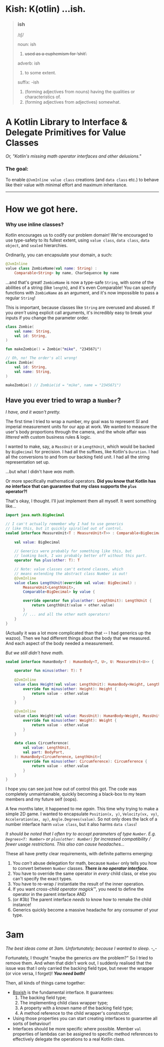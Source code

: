 # Kish: K(otlin) ...ish.

> ### ish
> /ɪʃ/
>
> noun: ish
> 1. ~~used as a euphemism for ‘shit’.~~
>
> adverb: ish
> 1. to some extent.
>
> suffix: -ish
> 1. (forming adjectives from nouns) having the qualities or characteristics of.
> 2. (forming adjectives from adjectives) somewhat.

# A Kotlin Library to Interface & Delegate Primitives for Value Classes

*Or, "Kotlin's missing math operator interfaces and other delusions."*

### The goal:

To enable `@JvmInline value class` creations (and `data class` etc.) to behave like their value with minimal effort and maximum inheritance.

---

# How we got here.
### Why use inline classes?

Kotlin encourages us to codify our problem domain! We're encouraged to use type-safety to its fullest extent, using
`value class`, `data class`, `data object`, and `sealed` hierarchies.

Ordinarily, you can encapsulate your domain, a such:

```kotlin
@JvmInline
value class ZombieName(val name: String) :
    Comparable<String> by name, CharSequence by name
```

...and that's great! `ZombieName` is now a type-safe `String`, with some of the abilities of a string (like `length`),
and it's even Comparable! You can specify functions with `ZombieName` as an argument, and it's now impossible to pass a
regular `String`!

This is important, because classes like `String` are overused and abused. If you *aren't* using explicit call arguments,
it's incredibly easy to break your inputs if you change the parameter order.

```kotlin
class Zombie(
    val name: String,
    val id: String,
)

fun makeZombie() = Zombie("mike", "234567i")

// Oh, no! The order's all wrong!
class Zombie(
    val id: String,
    val name: String,
)

makeZombie() // Zombie(id = "mike", name = "234567i")
```

## Have you ever tried to wrap a `Number`?

*I have, and it wasn't pretty.*

The first time I tried to wrap a number, my goal was to represent SI and imperial measurement units for our app at work.
We wanted to measure the user's body proportions through the camera, and the whole affair was *littered* with custom
business rules & logic.

I wanted to make, say, a `MassUnit` or a `LengthUnit`, which would be backed by `BigDecimal` for precision. I had all
the suffixes, like Kotlin's `Duration`. I had all the conversions to and from our backing field unit. I had all the
string representation set up.

...but what I didn't have *was math*.

Or more specifically mathematical operators. **Did you know that Kotlin has *no* interface that can guarantee that my
class supports the `plus` operator?!**

That's okay, I thought. I'll just implement them all myself. It went something like...

```kotlin
import java.math.BigDecimal

// I can't actually remember why I had to use generics 
// like this, but it quickly spiralled out of control.
sealed interface MeasureUnit<T : MeasureUnit<T>> : Comparable<BigDecimal> {
    
    val value: BigDecimal
    
    // Generics were probably for something like this, but 
    // looking back, I was probably better off without this part.
    operator fun plus(other: T): T

    // Note: value classes can't extend classes, which 
    // means extending the abstract class Number is out!
    @JvmInline
    value class LengthUnit(override val value: BigDecimal) :
        MeasureUnit<LengthUnit>,
        Comparable<BigDecimal> by value {

        override operator fun plus(other: LengthUnit): LengthUnit {
            return LengthUnit(value + other.value)
        }
        // ... and all the other math operators!
    }
}
```

(Actually it was a lot more complicated than that -- I had generics up the wazoo).
Then we had different things about the body that we measured. And each aspect of the body needed a measurement.

*But we still didn't have math.*
```kotlin
sealed interface HumanBody<T : HumanBody<T, U>, U: MeasureUnit<U>> {
    
    operator fun minus(other: T): T
    
    @JvmInline 
    value class Height(val value: LengthUnit): HumanBody<Height, LengthUnit> {
        override fun minus(other: Height): Height {
            return value - other.value
        }
    }

    @JvmInline
    value class Weight(val value: MassUnit): HumanBody<Weight, MassUnit>{
        override fun minus(other: Weight): Weight {
            return value - other.value
        }
    }
    
    data class Circumference(
        val value: LengthUnit, 
        val part: BodyPart,
    ): HumanBody<Circumference, LengthUnit>{
        override fun minus(other: Circumference): Circumference {
            return value - other.value
        }
    }
}
```

I hope you can see just how out of control this got. The code was completely unmaintainable, quickly becoming a black-box to my team members and my future self (oops).

A few months later, it happened to me *again*. This time why trying to make a simple 2D game. 
I wanted to encapsulate `Position(x, y)`, `Velocity(vx, vy)`, `Acceleration(ax, ay)`, `Angle.Degrees(value)`.
So not only does the lack of a number interface harm `value class`, but it also harms `data class`!

*It should be noted that I often try to accept parameters of type `Number`. E.g. `Degrees<T: Number>` or `plus(other: Number)` for increased compatibility / fewer usage restrictions. This also can cause headaches...*

These all have pretty clear requirements, with definite patterns emerging:
1. You *can't* abuse delegation for math, because `Number` only tells you how to convert between `Number` classes. ***There is no operator interface.***
2. You have to override the same operator in *every* child class, or else you can't specify the exact types.
3. You have to re-wrap / instantiate the result of the inner operation.
4. If you want *cross-child operator magick*™, you need to define the operator in the parent interface AND
5. (or #3b) The parent interface *needs* to know how to remake the child instance!
6. Generics quickly become a massive headache for any consumer of your type.

# 3am
*The best ideas come at 3am. Unfortunately; because I wanted to sleep. -_-*

Fortunately, I thought "maybe the generics *are* the problem?"
So I tried to remove them. And when that didn't work out, I suddenly realised that the issue was that I only carried the backing field type, but never the wrapper (or vice versa, I forget)! ***You need both!***

Then, all kinds of things came together:
- [Boxish](TODO) is the fundamental interface. It guarantees:
  1. The backing field type;
  2. The implementing child class wrapper type;
  3. A property with a known name of the backing field type;
  4. A method reference to the child wrapper's constructor.
- Using those properties you can start creating interfaces to guarantee all sorts of behaviour!
- Interfaces should be more specific where possible. Member `val` properties of lambdas can be assigned to specific method references to effectively delegate the operations to a real Kotlin class.